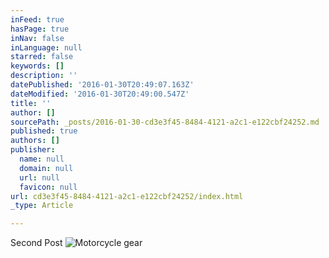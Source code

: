 ```yaml
---
inFeed: true
hasPage: true
inNav: false
inLanguage: null
starred: false
keywords: []
description: ''
datePublished: '2016-01-30T20:49:07.163Z'
dateModified: '2016-01-30T20:49:00.547Z'
title: ''
author: []
sourcePath: _posts/2016-01-30-cd3e3f45-8484-4121-a2c1-e122cbf24252.md
published: true
authors: []
publisher:
  name: null
  domain: null
  url: null
  favicon: null
url: cd3e3f45-8484-4121-a2c1-e122cbf24252/index.html
_type: Article

---
```

Second Post
![Motorcycle gear](https://s3-us-west-2.amazonaws.com/the-grid-img/p/84489bf9632c17bbc38fa50246c17ef76f984e49.jpg)